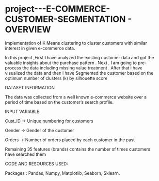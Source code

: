 # project---E-COMMERCE-CUSTOMER-SEGMENTATION - OVERVIEW


Implementation of K Means clustering  to cluster customers with similar interest in given e-commerce data.


In this project ,First  I have analyzed the existing customer data and got the valuable insights about the purchase pattern . Next , I am going to  pre-process the data  including missing value treatment . After that i have visualized the data and then i have  Segmented the  customer based on the optimum number of clusters (k) by silhouette score 

DATASET INFORMATION

The data was collected from a well known e-commerce website over a period of time based on the customer’s search profile. 

INPUT VARIABLE:

Cust_ID  -> Unique numbering for customers 

Gender  -> Gender of the customer

Orders  -> Number of orders placed by each customer in the past

Remaining 35 features (brands) contains the number of times customers have searched them

CODE AND RESOURCES USED:

  Packages : Pandas, Numpy, Matplotlib, Seaborn, Sklearn.
  


